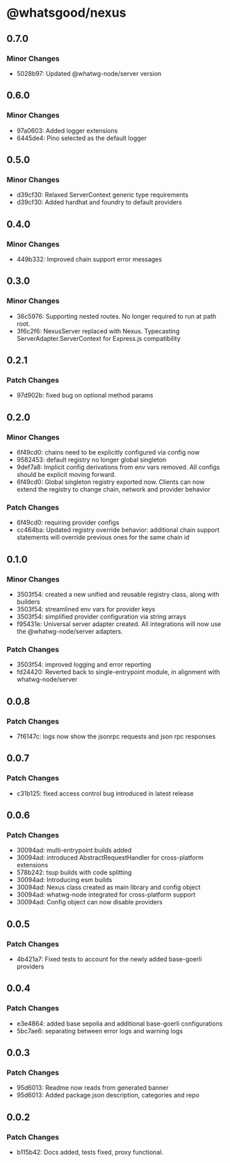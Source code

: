 # @whatsgood/nexus

## 0.7.0

### Minor Changes

- 5028b97: Updated @whatwg-node/server version

## 0.6.0

### Minor Changes

- 97a0603: Added logger extensions
- 6445de4: Pino selected as the default logger

## 0.5.0

### Minor Changes

- d39cf30: Relaxed ServerContext generic type requirements
- d39cf30: Added hardhat and foundry to default providers

## 0.4.0

### Minor Changes

- 449b332: Improved chain support error messages

## 0.3.0

### Minor Changes

- 36c5976: Supporting nested routes. No longer required to run at path root.
- 3f6c2f6: NexusServer replaced with Nexus. Typecasting ServerAdapter.ServerContext for Express.js compatibility

## 0.2.1

### Patch Changes

- 97d902b: fixed bug on optional method params

## 0.2.0

### Minor Changes

- 6f49cd0: chains need to be explicitly configured via config now
- 9582453: default registry no longer global singleton
- 9def7a8: Implicit config derivations from env vars removed. All configs should be explicit moving forward.
- 6f49cd0: Global singleton registry exported now. Clients can now extend the registry to change chain, network and provider behavior

### Patch Changes

- 6f49cd0: requiring provider configs
- cc464ba: Updated registry override behavior: additional chain support statements will override previous ones for the same chain id

## 0.1.0

### Minor Changes

- 3503f54: created a new unified and reusable registry class, along with builders
- 3503f54: streamlined env vars for provider keys
- 3503f54: simplified provider configuration via string arrays
- f95431e: Universal server adapter created. All integrations will now use the @whatwg-node/server adapters.

### Patch Changes

- 3503f54: improved logging and error reporting
- fd24420: Reverted back to single-entrypoint module, in alignment with whatwg-node/server

## 0.0.8

### Patch Changes

- 7f6147c: logs now show the jsonrpc requests and json rpc responses

## 0.0.7

### Patch Changes

- c31b125: fixed access control bug introduced in latest release

## 0.0.6

### Patch Changes

- 30094ad: multi-entrypoint builds added
- 30094ad: introduced AbstractRequestHandler for cross-platform extensions
- 578b242: tsup builds with code splitting
- 30094ad: Introducing esm builds
- 30094ad: Nexus class created as main library and config object
- 30094ad: whatwg-node integrated for cross-platform support
- 30094ad: Config object can now disable providers

## 0.0.5

### Patch Changes

- 4b421a7: Fixed tests to account for the newly added base-goerli providers

## 0.0.4

### Patch Changes

- e3e4864: added base sepolia and additional base-goerli configurations
- 5bc7ae6: separating between error logs and warning logs

## 0.0.3

### Patch Changes

- 95d6013: Readme now reads from generated banner
- 95d6013: Added package.json description, categories and repo

## 0.0.2

### Patch Changes

- b115b42: Docs added, tests fixed, proxy functional.
